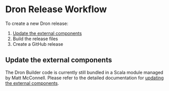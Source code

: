 # Dron Release Workflow

To create a new Dron release:

1. [Update the external components](UpdateComponents.md)
2. Build the release files
3. Create a GitHub release

## Update the external components
The Dron Builder code is currently still bundled in a Scala module managed by Matt McConnell. 
Please refer to the detailed documentation for [updating the external components](UpdateComponents.md).
